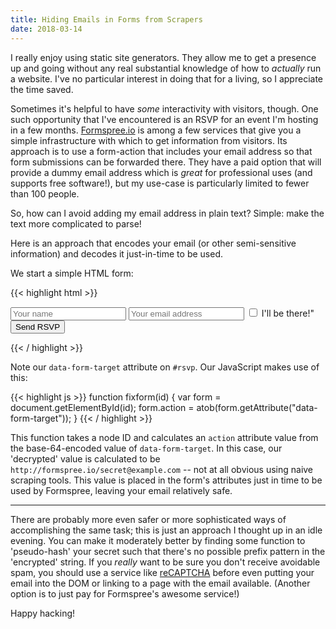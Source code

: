 ```yaml
---
title: Hiding Emails in Forms from Scrapers
date: 2018-03-14
---
```


I really enjoy using static site generators.  They allow me to get a
presence up and going without any real substantial knowledge of how to
*actually* run a website.  I've no particular interest in doing that
for a living, so I appreciate the time saved.

Sometimes it's helpful to have *some* interactivity with visitors,
though.  One such opportunity that I've encountered is an RSVP for an
event I'm hosting in a few months.  [Formspree.io][formspree] is among
a few services that give you a simple infrastructure with which to get
information from visitors.  Its approach is to use a form-action that
includes your email address so that form submissions can be forwarded
there.  They have a paid option that will provide a dummy email
address which is *great* for professional uses (and supports free
software!), but my use-case is particularly limited to fewer than 100
people.

So, how can I avoid adding my email address in plain text?  Simple:
make the text more complicated to parse!

Here is an approach that encodes your email (or other semi-sensitive
information) and decodes it just-in-time to be used.

We start a simple HTML form:

{{< highlight html >}}
  <form id="rsvp" method="POST"
        data-form-target="aHR0cDovL2Zvcm1zcHJlZS5pby9zZWNyZXRAZXhhbXBsZS5jb20=">
    <input type="text"     name="name"     placeholder="Your name" />
    <input type="email"    name="_replyto" placeholder="Your email address" />
    <input type="checkbox" name="yesno" />
    <label for="yesno">I'll be there!"</label>
    <input type="submit" value="Send RSVP" onclick="fixform('rsvp');" />
  </form>
{{< / highlight >}}

Note our `data-form-target` attribute on `#rsvp`.  Our JavaScript
makes use of this:

{{< highlight js >}}
function fixform(id) {
  var form = document.getElementById(id);
  form.action = atob(form.getAttribute("data-form-target"));
}
{{< / highlight >}}

This function takes a node ID and calculates an `action` attribute
value from the base-64-encoded value of `data-form-target`.  In this
case, our 'decrypted' value is calculated to be
`http://formspree.io/secret@example.com` -- not at all obvious using
naive scraping tools.  This value is placed in the form's attributes
just in time to be used by Formspree, leaving your email relatively
safe.

---

There are probably more even safer or more sophisticated ways of
accomplishing the same task; this is just an approach I thought up in
an idle evening.  You can make it moderately better by finding some
function to 'pseudo-hash' your secret such that there's no possible
prefix pattern in the 'encrypted' string.  If you *really* want to be
sure you don't receive avoidable spam, you should use a service like
[reCAPTCHA][recaptcha] before even putting your email into the DOM or
linking to a page with the email available.  (Another option is to
just pay for Formspree's awesome service!)

Happy hacking!

[formspree]: https://formspree.io
[recaptcha]: https://www.google.com/recaptcha/
